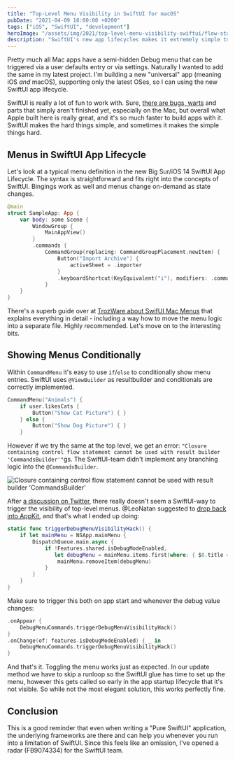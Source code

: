 ```yaml
---
title: "Top-Level Menu Visibility in SwiftUI for macOS"
pubDate: "2021-04-09 18:00:00 +0200"
tags: ["iOS", "SwiftUI", "development"]
heroImage: "/assets/img/2021/top-level-menu-visibility-swiftui/flow-statement.png"
description: "SwiftUI's new app lifecycles makes it extremely simple to create menus on-demand. Modifying a top-level menu however is surprisingly hard.."
---
```


<style type="text/css">
div.post-content > img:first-child { display:none; }
</style>

Pretty much all Mac apps have a semi-hidden Debug menu that can be triggered via a user defaults entry or via settings. Naturally I wanted to add the same in my latest project. I'm building a new "universal" app (meaning iOS *and* macOS), supporting only the latest OSes, so I can using the new SwiftUI app lifecycle.

SwiftUI is really a lot of fun to work with. Sure, [there are bugs, warts](/posts/state-of-swiftui/) and parts that simply aren't finished yet, especially on the Mac, but overall what Apple built here is really great, and it's so much faster to build apps with it. SwiftUI makes the hard things simple, and sometimes it makes the simple things hard. 

## Menus in SwiftUI App Lifecycle

Let's look at a typical menu definition in the new Big Sur/iOS 14 SwiftUI App Lifecycle. The syntax is straightforward and fits right into the concepts of SwiftUI. Bingings work as well and menus change on-demand as state changes.

```swift
@main
struct SampleApp: App {
    var body: some Scene {
        WindowGroup {
            MainAppView()
        }
        .commands {
            CommandGroup(replacing: CommandGroupPlacement.newItem) {
                Button("Import Archive") {
                    activeSheet = .importer
                }
                .keyboardShortcut(KeyEquivalent("i"), modifiers: .command)
            }
    }
}
```

There's a superb guide over at [TrozWare about SwifUI Mac Menus](https://troz.net/post/2021/swiftui_mac_menus/) that explains everything in detail - including a way how to move the menu logic into a separate file. Highly recommended. Let's move on to the interesting bits.

## Showing Menus Conditionally

Within `CommandMenu` it's easy to use `if`/`else` to conditionally show menu entries. SwiftUI uses `@ViewBuilder` as resultbuilder and conditionals are correctly implemented.

```swift
CommandMenu("Animals") {
    if user.likesCats {
        Button("Show Cat Picture") { }        
    } else {
        Button("Show Dog Picture") { }        
    }
```

However if we try the same at the top level, we get an error: `"Closure containing control flow statement cannot be used with result builder 'CommandsBuilder'"`gs. The SwiftUI-team didn't implement any branching logic into the `@CommandsBuilder`.

![Closure containing control flow statement cannot be used with result builder 'CommandsBuilder'](/assets/img/2021/top-level-menu-visibility-swiftui/flow-statement.png)

After [a discussion on Twitter](https://twitter.com/steipete/status/1380518850073092096?s=21), there really doesn't seem a SwiftUI-way to trigger the visibility of top-level menus. @LeoNatan suggested to [drop back into AppKit](https://twitter.com/leonatan/status/1380545179157925888?s=21), and that's what I ended up doing:

```swift
static func triggerDebugMenuVisibilityHack() {
    if let mainMenu = NSApp.mainMenu {
        DispatchQueue.main.async {
            if !Features.shared.isDebugModeEnabled,
               let debugMenu = mainMenu.items.first(where: { $0.title == "Debug" }) {
                mainMenu.removeItem(debugMenu)
            }
        }
    }
}
```

Make sure to trigger this both on app start and whenever the debug value changes:

```swift
.onAppear {
    DebugMenuCommands.triggerDebugMenuVisibilityHack()
}
.onChange(of: features.isDebugModeEnabled) { _ in
    DebugMenuCommands.triggerDebugMenuVisibilityHack()
}
```

And that's it. Toggling the menu works just as expected. In our update method we have to skip a runloop so the SwiftUI glue has time to set up the menu, however this gets called so early in the app startup lifecycle that it's not visible. So while not the most elegant solution, this works perfectly fine.

## Conclusion

This is a good reminder that even when writing a "Pure SwiftUI" application, the underlying frameworks are there and can help you whenever you run into a limitation of SwiftUI. Since this feels like an omission, I've opened a radar (FB9074334) for the SwiftUI team.
